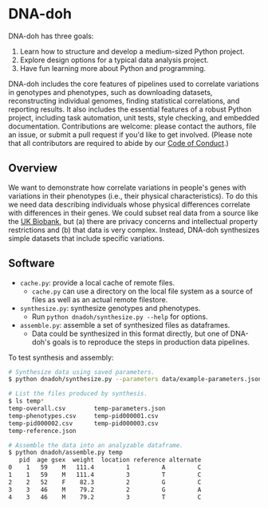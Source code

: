 # DNA-doh

DNA-doh has three goals:

1.  Learn how to structure and develop a medium-sized Python project.
2.  Explore design options for a typical data analysis project.
3.  Have fun learning more about Python and programming.

DNA-doh includes the core features of pipelines used to correlate variations in genotypes and phenotypes,
such as downloading datasets, reconstructing individual genomes, finding statistical correlations, and reporting results.
It also includes the essential features of a robust Python project,
including task automation, unit tests, style checking, and embedded documentation.
Contributions are welcome:
please contact the authors, file an issue, or submit a pull request if you'd like to get involved.
(Please note that all contributors are required to abide by our [Code of Conduct](./CODE_OF_CONDUCT.md).)

## Overview

We want to demonstrate how correlate variations in people's genes with variations in their phenotypes
(i.e., their physical characteristics).
To do this we need data describing individuals
whose physical differences correlate with differences in their genes.
We could subset real data from a source like the [UK Biobank](https://www.ukbiobank.ac.uk/),
but (a) there are privacy concerns and intellectual property restrictions
and (b) that data is very complex.
Instead,
DNA-doh synthesizes simple datasets that include specific variations.

## Software

-   `cache.py`: provide a local cache of remote files.
    -   `cache.py` can use a directory on the local file system as a source of files
        as well as an actual remote filestore.
-   `synthesize.py`: synthesize genotypes and phenotypes.
    -   Run `python dnadoh/synthesize.py --help` for options.
-   `assemble.py`: assemble a set of synthesized files as dataframes.
    -   Data could be synthesized in this format directly,
        but one of DNA-doh's goals is to reproduce the steps in production data pipelines.

To test synthesis and assembly:

```bash
# Synthesize data using saved parameters.
$ python dnadoh/synthesize.py --parameters data/example-parameters.json

# List the files produced by synthesis.
$ ls temp*
temp-overall.csv        temp-parameters.json
temp-phenotypes.csv     temp-pid000001.csv
temp-pid000002.csv      temp-pid000003.csv
temp-reference.json

# Assemble the data into an analyzable dataframe.
$ python dnadoh/assemble.py temp
   pid  age gsex  weight  location reference alternate
0    1   59    M   111.4         1         A         C
1    1   59    M   111.4         3         T         C
2    2   52    F    82.3         2         G         C
3    3   46    M    79.2         2         G         A
4    3   46    M    79.2         3         T         C
```
